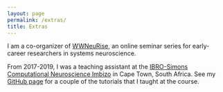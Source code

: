 ```yaml
---
layout: page
permalink: /extras/
title: Extras
---
```


I am a co-organizer of [WWNeuRise](https://neurise.github.io/), an online seminar series for early-career researchers in systems neuroscience.

From 2017-2019, I was a teaching assistant at the [IBRO-Simons Computational Neuroscience Imbizo](https://imbizo.africa/) in Cape Town, South Africa. See my [GitHub page](https://github.com/wpodlaski) for a couple of the tutorials that I taught at the course.